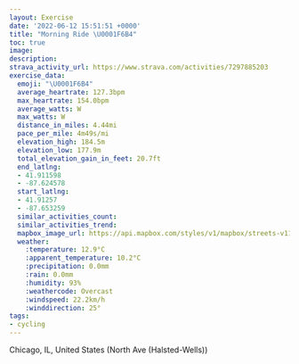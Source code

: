 ```yaml
---
layout: Exercise
date: '2022-06-12 15:51:51 +0000'
title: "Morning Ride \U0001F6B4"
toc: true
image:
description:
strava_activity_url: https://www.strava.com/activities/7297885203
exercise_data:
  emoji: "\U0001F6B4"
  average_heartrate: 127.3bpm
  max_heartrate: 154.0bpm
  average_watts: W
  max_watts: W
  distance_in_miles: 4.44mi
  pace_per_mile: 4m49s/mi
  elevation_high: 184.5m
  elevation_low: 177.9m
  total_elevation_gain_in_feet: 20.7ft
  end_latlng:
  - 41.911598
  - -87.624578
  start_latlng:
  - 41.91257
  - -87.653259
  similar_activities_count:
  similar_activities_trend:
  mapbox_image_url: https://api.mapbox.com/styles/v1/mapbox/streets-v11/static/path-5+787af2-1.0(q%60y~Fzw~uOVa%40T%40LCn%40%40j%40CFSC%5D%40y%40Ca%40BGB_%40AOGQB%7BBCy%40Bg%40DKx%40mAf%40gA%5CWV_%40l%40k%40BMEOKKAK%3FwACmBA_%40G%5BASDiD%3FkBEkGBoACo%40Ba%40Eu%40Hm%40%3FSIwCAu%40DQ%3Fg%40Iw%40Ay%40BSCg%40Bg%40Ce%40%40g%40IeC%3Fo%40BOAI%40YEmBD%5DCWCa%40BSCaCIuF%40SCy%40%40c%40CSBUCiD%40Q%3FqAEmAEO%40e%40%3Fm%40HuB%3FwAE%7BA%40_%40CYDWCcADmABMEOAUBkBCg%40A%7BBEc%40%40g%40GSEACG%3FKHYISCa%40%40OAYE%5DB%5DAaABGMMAUCGCmAD%5DGOPSd%40%5DBGD_%40w%40uEKSIEOES%3FUAWKIDDg%40Mh%40CAUFq%40HsBLKD%5DPOPQ%5EUPk%40T%7D%40He%40NUTe%40x%40uBdBiAz%40MFi%40AIBkC%7CAcA%60%40aAl%40YLyBp%40%7BDfAkDn%40IHu%40HWHs%40LaCTmB%5Co%40Hm%40RkARmAZc%40%3FcCn%40eAF%7B%40Py%40L_%40%40YA%7B%40Ga%40G_%40M%7B%40g%40OUWq%40IG%5DIm%40DSG_%40BQB%3FL%3FCODUVUb%40wAzAmAbAa%40Vm%40XaBf%40yCZcADaC%40UCEB%40HL%40rA%40pAEz%40G~AQt%40SZExB%7D%40%60BqA%7CA%7DAn%40e%40t%40Sv%40MVBVNHJRn%40JHtAn%40XHt%40H%5CBZAx%40GfAStAOdAYh%40Mt%40CXM~Be%40t%40W%5E%3FlCg%40x%40Et%40OpHuAr%40QLALGr%40OhDeAvAw%40rB_An%40a%40z%40c%40NAJBL%3FLE~AoAdA%7B%40LMp%40aAl%40_%40v%40It%40W%60%40_%40%5Ce%40d%40YTEf%40%3FXEJB%60%40ElASRH%5CCFCBIAIBKFCFM%40GEa%40Sm%40),pin-s-s+e5b22e(-87.65326,41.91257),pin-s-f+89ae00(-87.62457999999998,41.91159000000003)/auto/800x800?access_token=pk.eyJ1Ijoiam9zaGJlY2ttYW4iLCJhIjoiY205eWR2aDd1MWZ6djJrbXc4a3M0bWZleiJ9.XiG9OWkNcZk2QzjJbxLB4A
  weather:
    :temperature: 12.9°C
    :apparent_temperature: 10.2°C
    :precipitation: 0.0mm
    :rain: 0.0mm
    :humidity: 93%
    :weathercode: Overcast
    :windspeed: 22.2km/h
    :winddirection: 25°
tags:
- cycling
---
```

Chicago, IL, United States (North Ave (Halsted-Wells))
